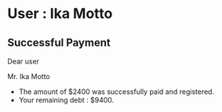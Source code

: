 User : Ika Motto
=============

Successful Payment
---------------------

Dear user

Mr. Ika Motto

* The amount of $2400 was successfully paid and registered.
*  Your remaining debt : $9400.

  
  
  ##
